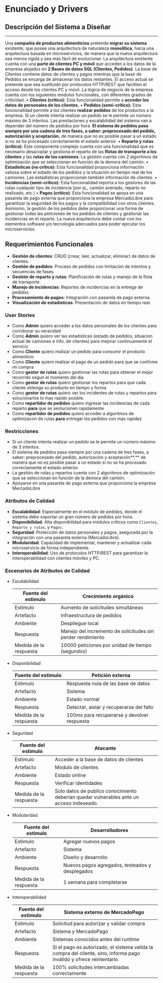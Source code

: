 # Enunciado y Drivers

## Descripción del Sistema a Diseñar

---

Una **compañía de productos alimenticios** pretende **migrar su sistema** existente, que posee una
arquitectura de naturaleza **monolítica**, hacia una arquitectura basada en microservicios, de
manera que la nueva arquitectura sea menos rígida y sea más fácil de evolucionar.
La arquitectura existente cuenta con una **parte de clientes PC y móvil** que acceden a los datos
de la empresa alojados en **2 Bases de datos SQL (Clientes, Pedidos)**. La base de Clientes
contiene datos de clientes y pagos mientras que la base de Pedidos se encarga de almacenar
los datos restantes. El acceso actual se pretende que sea sustituido por protocolos HTTP/REST
que faciliten el acceso desde los clientes PC y móvil.
La lógica de negocio de la empresa cuenta con los siguientes módulos funcionales, con
diferentes grados de criticidad.
• **Clientes (crítico):** Esta funcionalidad permite a **acceder los datos de personales de los
clientes.**
• **Pedidos (semi-crítico):** Esta funcionalidad permite a los clientes **realizar pedidos** de los
productos a la empresa. 
Si un cliente intenta realizar un pedido se le permite un número máximo de 3 intentos. 
Las prestaciones y escalabilidad del sistema van a depender del
número de pedidos por hora. **El sistema de pedidos pasa siempre por una cadena de tres
fases, a saber: preprocesado del pedido, autorización y aceptación,** de manera que no es
posible pasar a un estado si no se ha procesado correctamente el estado anterior.
• **Reparto y rutas (crítico):** Este componente complejo cuenta con una funcionalidad que es
necesario desacoplar y gestiona el reparto de las **flotas de transporte a los clientes** y las
**rutas de los camiones**. La gestión cuenta con 2 algoritmos de optimización que se
seleccionan en función de la demora del camión.
• **Estadísticas (no crítico):** Esta funcionalidad proporciona información valiosa sobre el estado
de los pedidos y la situación en tiempo real de los camiones. Las estadísticas proporcionan
también información de clientes.
• **Incidencias (semi-crítico):** Esta funcionalidad reporta a los gestores de las rutas cualquier
tipo de incidencia (por ej., camión averiado, reparto no realizado, etc.)
• **Pagos (crítico)**: Esta funcionalidad se apoya en una pasarela de pago externa que
proporciona la empresa MercadoLibre para garantizar la seguridad de los pagos y la
compatibilidad con otros clientes.
Asimismo, la gestión de los pedidos debe proporcionar una forma de gestionar todas las
peticiones de los pedidos de clientes y gestionar las incidencias en el reparto.
La nueva arquitectura debe contar con los elementos software y/o tecnología adecuados para
poder ejecutar los microservicios.

## **Requerimientos Funcionales**

- **Gestión de clientes**: CRUD (crear, leer, actualizar, eliminar) de datos de clientes.
- **Gestión de pedidos**: Proceso de pedidos con limitación de intentos y secuencias de fases.
- **Gestión de reparto y rutas**: Planificación de rutas y manejo de la flota de transporte.
- **Manejo de incidencias**: Reportes de incidencias en la entrega de pedidos.
- **Procesamiento de pagos**: Integración con pasarela de pago externa.
- **Visualización de estadísticas**: Presentación de datos en tiempo real.

### User Stories

- Como **Admin** quiero acceder a los datos personales de los clientes para corroborar su veracidad
- Como **Admin** quiero ver las estadisticas (estado de pedidos, situacion actual de camiones e info. de clientes) para mejorar continuamente el servicio
- Como **Cliente** quiero realizar un pedido para consumir el producto alimenticio
- Como **Cliente** quiero realizar el pago de un pedido para que se confirme mi compra
- Como **gestor de rutas** quiero gestionar las rutas para obtener el mejor recorrido segun el momento del dia
- Como **gestor de rutas** quiero gestionar los repartos para que cada cliente obtenga su producto en tiempo y forma
- Como **gestor de rutas** quiero ver los incidentes de rutas y repartos para solucionarlos lo mas rapido posible.
- Como **repartidor de pedidos** quiero ingresar las incidencias de cada reparto **para** que se seolucionen rapidamente
- Como **repartidor de pedidos** quiero acceder a algoritmos de optimizacon de rutas **par﻿a** entregar los pedidos con mas rapidez

### Restricciones

- Si un cliente intenta realizar un pedido se le permite un número máximo de 3 intentos.
- El sistema de pedidos pasa siempre por una cadena de tres fases, a saber: preprocesado del pedido, autorización y aceptación**,** de manera que no es posible pasar a un estado si no se ha procesado correctamente el estado anterior.
- La gestión de rutas y repartos cuenta con 2 algoritmos de optimización que se seleccionan en función de la demora del camión.
- Apoyarse en una pasarela de pago externa que proporciona la empresa MercadoLibre

### **Atributos de Calidad**

- **Escalabilidad**: Especialmente en el módulo de pedidos, donde el sistema debe soportar un gran número de pedidos por hora.
- **Disponibilidad**: Alta disponibilidad para módulos críticos como `Clientes`, `Reparto y rutas`, y `Pagos`.
- **Seguridad**: Protección de datos personales y pagos, asegurada por la integración con una pasarela externa (MercadoLibre).
- **Modularidad**: Capacidad de implementar, mantener y actualizar cada microservicio de forma independiente.
- **Interoperabilidad**: Uso de protocolos HTTP/REST para garantizar la interoperabilidad con clientes móviles y PC.

### Escenarios de Atributos de Calidad

- Escalabilidad
    
    
    | Fuente del estimulo | Crecimiento orgánico |
    | --- | --- |
    | Estimulo | Aumento de solicitudes simultáneas |
    | Artefacto | Infraestructura de pedidos |
    | Ambiente | Despliegue local |
    | Respuesta | Manejo del incremento de solicitudes sin perder rendimiento |
    | Medida de la respuesta | 10000 peticiones por unidad de tiempo (segundos) |
- Disponibilidad
    
    
    | Fuente del estimulo | Petición externa |
    | --- | --- |
    | Estimulo | Respuesta nula de las base de datos |
    | Artefacto | Sistema |
    | Ambiente | Estado normal |
    | Respuesta | Detectar, aislar y recuperarse del fallo |
    | Medida de la respuesta | 100ms para recuperarse y devolver respuesta |
- Seguridad
    
    
    | Fuente del estimulo | Atacante |
    | --- | --- |
    | Estimulo | Acceder a la base de datos de clientes |
    | Artefacto | Modulo de clientes |
    | Ambiente | Estado online |
    | Respuesta | Verificar identidades |
    | Medida de la respuesta | Solo datos de publico conocimiento deberían quedar vulnerables ante un acceso indeseado. |
- Modularidad
    
    
    | Fuente del estimulo | Desarrolladores |
    | --- | --- |
    | Estimulo | Agregar nuevos pagos |
    | Artefacto | Sistema |
    | Ambiente | Diseño y desarrollo |
    | Respuesta | Nuevos pagos agregados, testeados y desplegados |
    | Medida de la respuesta | 1 semana para completarse |
- Interoperabilidad
    
    
    | Fuente del estimulo | Sistema externo de MercadoPago |
    | --- | --- |
    | Estimulo | Solicitud para autorizar y validar compra |
    | Artefacto | Sistema y MercadoPago |
    | Ambiente | Sistemas conocidos antes del runtime |
    | Respuesta | Si el pago es autorizado, el sistema valida la compra del cliente, sino, informa pago inválido y ofrece reintentarlo. |
    | Medida de la respuesta | 100% solicitudes intercambiadas correctamente |